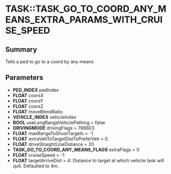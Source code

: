 # TASK::TASK_GO_TO_COORD_ANY_MEANS_EXTRA_PARAMS_WITH_CRUISE_SPEED

## Summary
Tells a ped to go to a coord by any means

## Parameters
* **PED_INDEX** pedIndex
* **FLOAT** coorsX
* **FLOAT** coorsY
* **FLOAT** coorsZ
* **FLOAT** moveBlendRatio
* **VEHICLE_INDEX** vehicleIndex
* **BOOL** useLongRangeVehiclePathing = false
* **DRIVINGMODE** drivingFlags = 786603
* **FLOAT** maxRangeToShootTargets = -1
* **FLOAT** extraVehToTargetDistToPreferVeh = 0
* **FLOAT** driveStraightLineDistance = 20
* **TASK_GO_TO_COORD_ANY_MEANS_FLAGS** extraFlags = 0
* **FLOAT** cruiseSpeed = -1
* **FLOAT** targetArriveDist = 4:
Distance to target at which vehicle task will quit.
Defaulted to 4m.